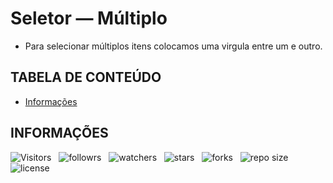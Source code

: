 <!-- TITLE -->
# Seletor — Múltiplo

- Para selecionar múltiplos itens colocamos uma virgula entre um e outro.

<!-- TABLE OF CONTENTS -->
## TABELA DE CONTEÚDO

<!-- - [Vista por cima](#vista-por-cima) -->
<!--  - [Foto da tela](#foto-da-tela) -->
<!--  - [Links](#links) -->
<!-- - [Meu processo](#meu-processo) -->
<!--  - [Contruido com](#construido-com) -->
<!--  - [O que aprendi](#o-que-aprendi) -->
<!--  - [Desenvolvimento contínuo](#desenvolvimento-contínuo) -->
<!--  - [Recusos úteis](#recursos-úteis) -->
<!-- - [Autor](#autor) -->
<!-- - [Agradecimentos](#agradecimentos) -->
- [Informações](#informações)

<!-- OVERVIEW -->
<!-- ## VISTA POR CIMA -->

<!-- SCREENSHOT -->
<!-- ### FOTO DA TELA -->

<!-- LINKS -->
<!-- ### LINKS -->

<!-- MY PROCESS -->
<!-- ## MEU PROCESSO -->

<!-- BUILT WITH -->
<!-- ### CONSTRUIDO COM -->

<!-- WHAT I LEARNED -->
<!-- ### O QUE APRENDI -->

<!-- CONTINUED DEVELOPMENT -->
<!-- ### DESENVOLVIMENTO CONTÍNUO -->

<!-- USEFUL RESOURCES -->
<!-- ### RECURSOS ÚTEIS -->

<!-- AUTHOR -->
<!-- ## AUTOR -->

<!-- ACKNOWLEDGMENTS -->
<!-- ## AGRADECIMENTOS -->

<!-- INFORMATION -->
## INFORMAÇÕES

![Visitors](https://api.visitorbadge.io/api/visitors?path=Devsgeeknerd%2Fsel-mul&label=Visitantes&labelColor=%23f9e64f&countColor=%23008000&style=plastic "Total de Visitas")
&nbsp;
![followrs](https://img.shields.io/github/followers/Devsgeeknerd?style=plastic&label=SEGUIDORES&labelColor=f9e64f "Total de Seguidores")
&nbsp;
![watchers](https://img.shields.io/github/watchers/Devsgeeknerd/sel-mul?style=plastic&label=OBSERVADORES&labelColor=f9e64f "Total de Observadores")
&nbsp;
![stars](https://img.shields.io/github/stars/Devsgeeknerd/sel-mul?style=plastic&label=ESTRELAS&labelColor=f9e64f "Total de Estrelas Recebidas")
&nbsp;
![forks](https://img.shields.io/github/forks/Devsgeeknerd/?style=plastic&label=BIFURCAÇÕES&labelColor=f9e64f "Total de Bifurcações")
&nbsp;
![repo size](https://img.shields.io/github/repo-size/Devsgeeknerd/?style=plastic&label=TAMANHO&labelColor=f9e64f "Tamanho do Repositório")
&nbsp;
![license](https://img.shields.io/github/license/Devsgeeknerd/?style=plastic&label=LICENÇA&labelColor=f9e64f "Licença do Repositório")
